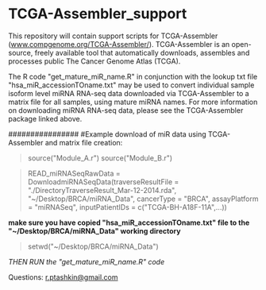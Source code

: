 # TCGA-Assembler_support
This repository will contain support scripts for TCGA-Assembler (www.compgenome.org/TCGA-Assembler/). TCGA-Assembler is an open-source, freely available tool that automatically downloads, assembles and processes public The Cancer Genome Atlas (TCGA).

The R code "get_mature_miR_name.R" in conjunction with the lookup txt file "hsa_miR_accessionTOname.txt" may be used to convert individual sample isoform level miRNA  RNA-seq data downloaded via TCGA-Assembler to a matrix file for all samples, using mature miRNA names. For more information on downloading miRNA RNA-seq data, please see the TCGA-Assembler package linked above.

################
#Example download of miR data using TCGA-Assembler and matrix file creation:

>source("Module_A.r")
>source("Module_B.r")

>READ_miRNASeqRawData = DownloadmiRNASeqData(traverseResultFile = "./DirectoryTraverseResult_Mar-12-2014.rda", "~/Desktop/BRCA/miRNA_Data", cancerType = "BRCA", assayPlatform = "miRNASeq",
inputPatientIDs = c("TCGA-BH-A18F-11A",...))

**make sure you have copied "hsa_miR_accessionTOname.txt" file to the "~/Desktop/BRCA/miRNA_Data" working directory**

>setwd("~/Desktop/BRCA/miRNA_Data")

*THEN RUN the "get_mature_miR_name.R" code*

Questions: r.ptashkin@gmail.com
